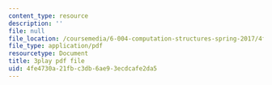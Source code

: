 ```yaml
---
content_type: resource
description: ''
file: null
file_location: /coursemedia/6-004-computation-structures-spring-2017/4fe4730a21fbc3db6ae93ecdcafe2da5_AlT3zLxcHmw.pdf
file_type: application/pdf
resourcetype: Document
title: 3play pdf file
uid: 4fe4730a-21fb-c3db-6ae9-3ecdcafe2da5
---
```

